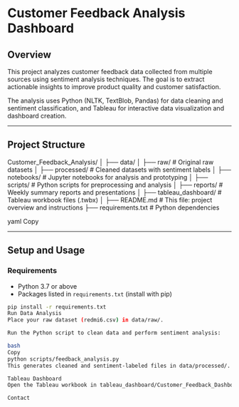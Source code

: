 # Customer Feedback Analysis Dashboard

## Overview

This project analyzes customer feedback data collected from multiple sources using sentiment analysis techniques. The goal is to extract actionable insights to improve product quality and customer satisfaction.

The analysis uses Python (NLTK, TextBlob, Pandas) for data cleaning and sentiment classification, and Tableau for interactive data visualization and dashboard creation.

---

## Project Structure

Customer_Feedback_Analysis/
│
├── data/
│ ├── raw/ # Original raw datasets
│ ├── processed/ # Cleaned datasets with sentiment labels
│
├── notebooks/ # Jupyter notebooks for analysis and prototyping
│
├── scripts/ # Python scripts for preprocessing and analysis
│
├── reports/ # Weekly summary reports and presentations
│
├── tableau_dashboard/ # Tableau workbook files (.twbx)
│
├── README.md # This file: project overview and instructions
├── requirements.txt # Python dependencies


yaml
Copy

---

## Setup and Usage

### Requirements

- Python 3.7 or above
- Packages listed in `requirements.txt` (install with pip)

```bash
pip install -r requirements.txt
Run Data Analysis
Place your raw dataset (redmi6.csv) in data/raw/.

Run the Python script to clean data and perform sentiment analysis:

bash
Copy
python scripts/feedback_analysis.py
This generates cleaned and sentiment-labeled files in data/processed/.

Tableau Dashboard
Open the Tableau workbook in tableau_dashboard/Customer_Feedback_Dashboard.twbx to explore interactive dashboards built on processed data.

Contact
